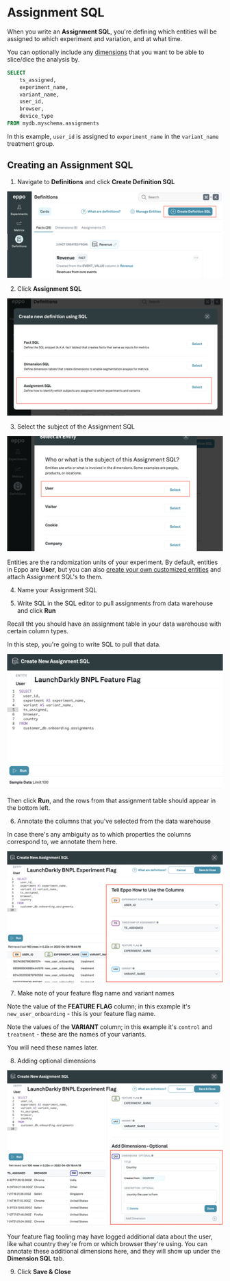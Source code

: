 # Assignment SQL

When you write an **Assignment SQL**, you're defining which entities will be assigned to which experiment and variation, and at what time.

You can optionally include any [dimensions](./dimension-sql.md) that you want to be able to slice/dice the analysis by.

```sql
SELECT
    ts_assigned,
    experiment_name,
    variant_name,
    user_id,
    browser,
    device_type
FROM mydb.myschema.assignments
```

In this example, `user_id` is assigned to `experiment_name` in the `variant_name` treatment group.

## Creating an Assignment SQL

1. Navigate to **Definitions** and click **Create Definition SQL**

![Create Definition SQL](../../../../static/img/building-experiments/create-definition-sql.png)

2. Click **Assignment SQL**

![Create Assignment SQL](../../../../static/img/building-experiments/create-assignment-sql.png)

3. Select the subject of the Assignment SQL

![Select user as entity](../../../../static/img/building-experiments/select-user-as-entity.png)

Entities are the randomization units of your experiment. By default, entities in Eppo are **User**, but you can also [create your own customized entities](./building-experiments/entities.md) and attach Assignment SQL's to them.

4. Name your Assignment SQL

5. Write SQL in the SQL editor to pull assignments from data warehouse and click **Run**

Recall tht you should have an assignment table in your data warehouse with certain column types.

In this step, you're going to write SQL to pull that data.

![Write Assignment SQL Query](../../../../static/img/building-experiments/add-assignment-sql-query.png)

Then click **Run**, and the rows from that assignment table should appear in the bottom left.

6. Annotate the columns that you've selected from the data warehouse

In case there's any ambiguity as to which properties the columns correspond to, we annotate them here.

![Annotate assignment SQL columns](../../../../static/img/building-experiments/annotate-assignment-sql-columns.png)

7. Make note of your feature flag name and variant names

Note the value of the **FEATURE FLAG** column; in this example it's `new_user_onboarding` - this is your feature flag name.

Note the values of the **VARIANT** column; in this example it's `control` and `treatment` - these are the names of your variants.

You will need these names later.

8. Adding optional dimensions

![Add Assignment SQL Dimensions](../../../../static/img/building-experiments/add-assignment-sql-dimensions.png)

Your feature flag tooling may have logged additional data about the user, like what country they're from or which browser they're using. You can annotate these additional dimensions here, and they will show up under the **Dimension SQL** tab.

<!-- <img src="https://firebasestorage.googleapis.com/v0/b/eppo-documentation-images.appspot.com/o/add-assignment-sql-dimensions.png?alt=media&token=dfd583db-4ea7-4013-b5fc-d90612118738" width="500" height="200"/> -->

9. Click **Save & Close**
